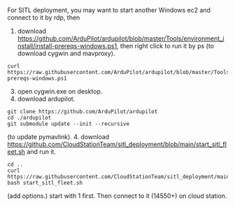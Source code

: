 For SITL deployment, you may want to start another Windows ec2 and connect to it by rdp, then
1. download https://github.com/ArduPilot/ardupilot/blob/master/Tools/environment_install/install-prereqs-windows.ps1, then right click to run it by ps (to download cygwin and mavproxy).
```
curl https://raw.githubusercontent.com/ArduPilot/ardupilot/blob/master/Tools/environment_install/install-prereqs-windows.ps1
```
3. open cygwin.exe on desktop.
4. download ardupilot.
```
git clone https://github.com/ArduPilot/ardupilot
cd ./ardupilot
git submodule update --init --recursive
```
(to update pymavlink).
4. download https://github.com/CloudStationTeam/sitl_deployment/blob/main/start_sitl_fleet.sh and run it.
```
cd ..
curl https://raw.githubusercontent.com/CloudStationTeam/sitl_deployment/main/start_sitl_fleet.sh
bash start_sitl_fleet.sh
```
(add options.)
start with 1 first.
Then connect to it (14550+) on cloud station.

